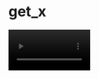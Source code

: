# get_x

<video src="https://github.com/user-attachments/assets/4f73f966-a5b3-43db-9251-029035ad130e" width = 32%>
